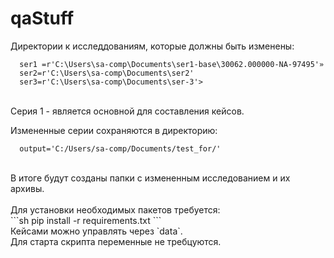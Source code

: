 # qaStuff
Директории к исследдованиям, которые должны быть изменены:<br/>
```
  ser1 =r'C:\Users\sa-comp\Documents\ser1-base\30062.000000-NA-97495'»
  ser2=r'C:\Users\sa-comp\Documents\ser2'
  ser3=r'C:\Users\sa-comp\Documents\ser-3'>
 ```
<br/>
Серия 1 - является основной для составления кейсов.<br/>

Измененные серии сохраняются в директорию:<br/>
```
  output='C:/Users/sa-comp/Documents/test_for/'
```
<br/>
В итоге будут созданы папки с измененным исследованием и их архивы.<br/>
<br/>
Для установки необходимых пакетов требуется:<br/>
```sh
  pip install -r requirements.txt
```
<br/>
Кейсами можно управлять через `data`. <br/>
Для старта скрипта переменные не требцуются.
